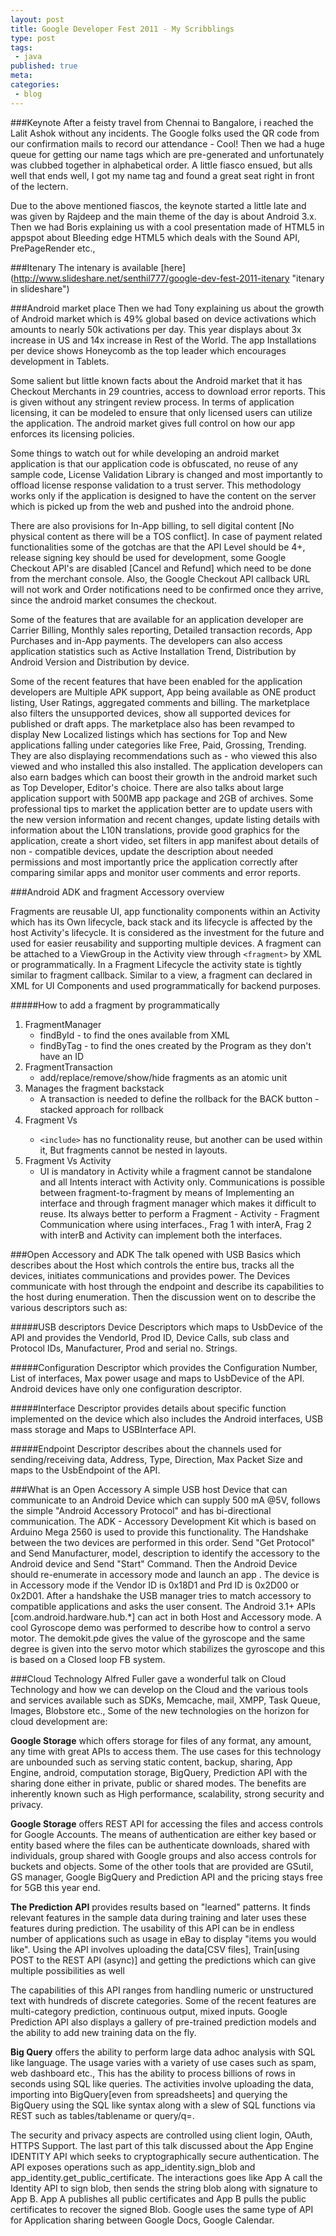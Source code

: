 ```yaml
---
layout: post
title: Google Developer Fest 2011 - My Scribblings
type: post
tags:
 - java
published: true
meta:
categories:
 - blog
---
```


###Keynote
After a feisty travel from Chennai to Bangalore, i reached the Lalit Ashok without  any incidents. The Google folks used the QR code from our confirmation mails to record  our attendance - Cool! Then we had a huge queue for getting our name tags which are  pre-generated and unfortunately was clubbed together in alphabetical order. A little  fiasco ensued, but alls well that ends well, I got my name tag and found a great seat  right in front of the lectern.

Due to the above mentioned fiascos, the keynote started a little late and was given  by Rajdeep and the main theme of the day is about Android 3.x. Then we had Boris  explaining us with a cool presentation made of HTML5 in appspot about Bleeding edge  HTML5  which deals with the Sound API, PrePageRender etc.,


###Itenary
The intenary is available [here] (http://www.slideshare.net/senthil777/google-dev-fest-2011-itenary "itenary in slideshare")

###Android market place
Then we had Tony explaining us about the growth of Android market which is 49%  global based on device activations which amounts to nearly 50k activations per day. This year displays about 3x increase in US and 14x increase in Rest of the World. The app  Installations per device shows Honeycomb as the top leader which encourages development  in Tablets.


Some salient but little known facts about the Android market that it has Checkout  Merchants in 29 countries, access to download error reports. This is given without any  stringent review process. In terms of application licensing, it can be modeled to  ensure that only licensed users can utilize the application. The android market gives  full control on how our app enforces its licensing policies.

 
Some things to watch out for while developing an android market application is that  our application  code is obfuscated, no reuse of any sample code, License  Validation Library is changed and most importantly to offload license response  validation to a trust server. This methodology works only if the application is  designed to have the content on the server which is picked up from the web and pushed  into the android phone.

 
There are also provisions for In-App billing, to sell digital content [No  physical content as there will be a TOS conflict]. In case of payment related  functionalities some of the gotchas are that the API Level should be 4+, release  signing key should be used for development, some Google Checkout API's are disabled  [Cancel and Refund] which need to be done from the merchant console. Also, the Google  Checkout API callback URL will not work and    Order notifications need  to be confirmed once they arrive, since the android market consumes the checkout.

 
Some of the features that are available for an application developer are Carrier  Billing, Monthly sales reporting, Detailed transaction records, App Purchases and  in-App payments. The developers can also access application statistics such as Active  Installation Trend, Distribution by Android Version and   Distribution by  device.

 
Some of the recent features that have been enabled for the application developers  are Multiple APK support, App being available as ONE product listing,  User  Ratings, aggregated comments and billing. The marketplace also filters the unsupported  devices, show all supported devices for published or draft apps. The marketplace also  has been revamped to display New Localized listings which has sections for Top and New  applications falling under categories like Free, Paid, Grossing, Trending. They are  also displaying recommendations such as - who viewed this also viewed and who installed  this also installed. The application developers can also earn badges which can boost  their growth in the android market such as Top Developer, Editor's choice.  There  are also talks about large application support with 500MB app package and 2GB of  archives. Some professional tips to market the application better are to update users  with the new version information and recent changes,  update listing details with  information about the L10N translations, provide good graphics for the application,  create a short video, set filters in app manifest about details of non - compatible  devices, update the description about needed permissions and most importantly price the  application correctly after comparing similar apps and monitor user comments and error  reports.

 
###Android ADK and fragment Accessory overview
 
Fragments are reusable UI, app functionality components within an Activity which has  its Own lifecycle, back stack and its lifecycle is affected by the host Activity's  lifecycle. It is considered as the investment for the future and used for easier  reusability and supporting multiple devices. A fragment can be attached to a ViewGroup in the Activity view through `<fragment>` by XML or programmatically. In a   Fragment Lifecycle the activity state is tightly similar to fragment callback. Similar to a view, a fragment can declared in XML for UI Components and used programmatically for backend purposes.

#####How to add a fragment by programmatically 
1. FragmentManager
	* findById - to find the ones available from XML
	* findByTag - to find the ones created by the Program as they don't have  an ID
2. FragmentTransaction
	* add/replace/remove/show/hide fragments as an atomic unit
3. Manages the fragment backstack
	* A transaction is needed to define the rollback for the BACK button - stacked approach  for rollback 
4. Fragment Vs <include/>
	* `<include>` has no functionality reuse, but another <include/> can be used within it, But fragments cannot be nested in layouts.
5. Fragment Vs Activity
	* UI is mandatory in Activity while a fragment cannot be standalone and all Intents  interact with Activity only. Communications is possible between fragment-to-fragment by  means of Implementing an interface and through fragment manager which makes it  difficult to reuse. Its always better to perform a Fragment - Activity - Fragment  Communication where using interfaces.,  Frag 1 with interA, Frag 2 with interB and  Activity can implement both the interfaces.

###Open Accessory and ADK
The talk opened with USB Basics which describes about the Host which controls the  entire bus, tracks all the devices, initiates communications and provides power. The  Devices communicate with host through the endpoint and describe its capabilities to the  host during enumeration. Then the discussion went on to describe the various  descriptors such as:

 
#####USB descriptors
Device Descriptors which maps to UsbDevice of the API and provides the VendorId,  Prod ID, Device Calls, sub class and Protocol IDs, Manufacturer, Prod and serial no.  Strings.

 
#####Configuration Descriptor 
which provides the Configuration Number, List of  interfaces, Max power usage and maps to UsbDevice of the API. Android devices have only  one configuration descriptor.

#####Interface Descriptor 
provides details about specific function implemented on the device  which also includes the Android interfaces, USB mass storage and Maps to USBInterface  API.

#####Endpoint Descriptor 
describes about the channels used for sending/receiving data,  Address, Type, Direction, Max Packet Size and maps to the UsbEndpoint of the API.

 
###What is an Open Accessory
A simple USB host Device that can communicate to an Android Device which can supply  500 mA @5V, follows the simple "Android Accessory Protocol" and has bi-directional  communication. The ADK - Accessory Development Kit which is based on Arduino Mega 2560  is used to provide this functionality. The Handshake between the two devices are  performed in this order. Send "Get Protocol" and Send Manufacturer, model, description  to identify the accessory to the Android device and Send "Start" Command. Then the  Android Device should re-enumerate in accessory mode and launch an app . The device is  in Accessory mode if the Vendor ID is 0x18D1 and Prd ID is 0x2D00 or 0x2D01. After a  handshake the USB manager tries to match accessory to compatible applications and asks  the user consent. The  Android 3.1+ APIs [com.android.hardware.hub.*] can  act in both Host and Accessory mode. A cool Gyroscope demo was performed to describe  how to control a servo motor. The demokit.pde gives the value of the gyroscope and the  same degree is given into the servo motor which stabilizes the gyroscope and this is  based on a Closed loop FB system.

###Cloud Technology
Alfred Fuller gave a wonderful talk on Cloud Technology and how we can develop on  the Cloud and the various tools and services available such as SDKs, Memcache, mail,  XMPP, Task Queue, Images, Blobstore etc., Some of the new technologies on the horizon  for cloud development are:

 
**Google Storage** which offers storage for files of any format, any amount, any time  with great APIs to access them. The use cases for this technology are unbounded such as  serving static content, backup, sharing,  App Engine, android, computation  storage, BigQuery, Prediction API with the sharing done either in private, public or  shared modes. The benefits are inherently known such as High performance, scalability, strong security and privacy.

 
**Google Storage** offers REST API for accessing the files and access controls for Google Accounts. The means of authentication are either key based or entity based where  the files can be authenticate downloads, shared with individuals, group shared with  Google groups and also access controls for buckets and objects. Some of the other tools  that are provided are GSutil, GS manager, Google BigQuery and Prediction API and the pricing stays free for 5GB this year end.

 
**The Prediction API** provides results based on "learned" patterns. It finds relevant  features in the sample data during training and later uses these features during  prediction. The usability of this API can be in endless number of applications such as  usage in eBay to display "items you would like". Using the API involves uploading the  data[CSV files], Train[using POST to the REST API (async)] and  getting the predictions which can give multiple possibilities as well

 
The capabilities of this API ranges from handling numeric or unstructured text with  hundreds of discrete categories. Some of the recent features are multi-category  prediction, continuous output, mixed inputs. Google Prediction API also displays a  gallery of pre-trained prediction models and the ability to add new training data on  the fly.

 
**Big Query** offers the ability to perform large data adhoc analysis with SQL like  language. The usage varies with a variety of use cases such as spam, web dashboard  etc., This has the ability to process  billions of rows in seconds using SQL like  queries. The activities involve uploading the  data, importing into  BigQuery[even from spreadsheets] and querying the BigQuery using the SQL like  syntax along with a slew of SQL functions via REST such as tables/tablename or  query/q=.

 
The security and privacy aspects are controlled using client login, OAuth, HTTPS  Support. The last part of this talk discussed about the App Engine IDENTITY API which  seeks to cryptographically secure authentication. The API exposes operations such as  app_identity.sign_blob and app_identity.get_public_certificate.  The interactions goes like App A call the Identity  API to sign blob, then sends the string blob along with signature to App B. App A  publishes all public certificates and App B pulls the public certificates to recover  the signed Blob. Google uses the same type of API for Application sharing between Google Docs, Google Calendar.
